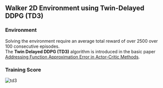 ## Walker 2D Environment using Twin-Delayed DDPG (TD3)

### Environment  
Solving the environment require an average total reward of over 2500 over 100 consecutive episodes.  
The __Twin Delayed DDPG (TD3)__ algorithm is introduced in the basic paper [Addressing Function Approximation Error in Actor-Critic Methods](https://arxiv.org/abs/1802.09477).


### Training Score
![td3](images/plot_Walker2D_9361epis.png)
